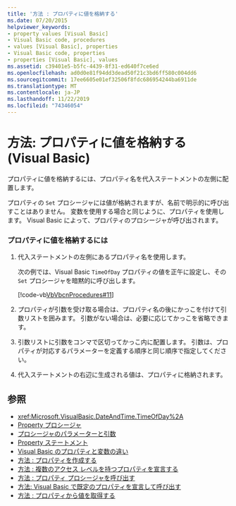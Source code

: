 ```yaml
---
title: '方法 : プロパティに値を格納する'
ms.date: 07/20/2015
helpviewer_keywords:
- property values [Visual Basic]
- Visual Basic code, procedures
- values [Visual Basic], properties
- Visual Basic code, properties
- properties [Visual Basic], values
ms.assetid: c39401e5-b5fc-4439-8f31-ed640f7ce6ed
ms.openlocfilehash: ad0d0e81f94dd3dead50f21c3bd6ff580c004dd6
ms.sourcegitcommit: 17ee6605e01ef32506f8fdc686954244ba6911de
ms.translationtype: MT
ms.contentlocale: ja-JP
ms.lasthandoff: 11/22/2019
ms.locfileid: "74346054"
---
```

# <a name="how-to-put-a-value-in-a-property-visual-basic"></a>方法: プロパティに値を格納する (Visual Basic)
プロパティに値を格納するには、プロパティ名を代入ステートメントの左側に配置します。  
  
 プロパティの `Set` プロシージャには値が格納されますが、名前で明示的に呼び出すことはありません。 変数を使用する場合と同じように、プロパティを使用します。 Visual Basic によって、プロパティのプロシージャが呼び出されます。  
  
### <a name="to-store-a-value-in-a-property"></a>プロパティに値を格納するには  
  
1. 代入ステートメントの左側にあるプロパティ名を使用します。  
  
     次の例では、Visual Basic `TimeOfDay` プロパティの値を正午に設定し、その `Set` プロシージャを暗黙的に呼び出します。  
  
     [!code-vb[VbVbcnProcedures#11](~/samples/snippets/visualbasic/VS_Snippets_VBCSharp/VbVbcnProcedures/VB/Class1.vb#11)]  
  
2. プロパティが引数を受け取る場合は、プロパティ名の後にかっこを付けて引数リストを囲みます。 引数がない場合は、必要に応じてかっこを省略できます。  
  
3. 引数リストに引数をコンマで区切ってかっこ内に配置します。 引数は、プロパティが対応するパラメーターを定義する順序と同じ順序で指定してください。  
  
4. 代入ステートメントの右辺に生成される値は、プロパティに格納されます。  
  
## <a name="see-also"></a>参照

- <xref:Microsoft.VisualBasic.DateAndTime.TimeOfDay%2A>
- [Property プロシージャ](./property-procedures.md)
- [プロシージャのパラメーターと引数](./procedure-parameters-and-arguments.md)
- [Property ステートメント](../../../../visual-basic/language-reference/statements/property-statement.md)
- [Visual Basic のプロパティと変数の違い](./differences-between-properties-and-variables.md)
- [方法 : プロパティを作成する](./how-to-create-a-property.md)
- [方法 : 複数のアクセス レベルを持つプロパティを宣言する](./how-to-declare-a-property-with-mixed-access-levels.md)
- [方法 : プロパティ プロシージャを呼び出す](./how-to-call-a-property-procedure.md)
- [方法: Visual Basic で既定のプロパティを宣言して呼び出す](./how-to-declare-and-call-a-default-property.md)
- [方法 : プロパティから値を取得する](./how-to-get-a-value-from-a-property.md)
